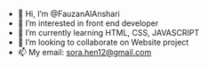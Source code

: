 - 👋 Hi, I’m @FauzanAlAnshari
- 👀 I’m interested in front end developer
- 🌱 I’m currently learning HTML, CSS, JAVASCRIPT
- 💞️ I’m looking to collaborate on Website project
- 📫 My email: sora.hen12@gmail.com

<!---
FauzanAlAnshari/FauzanAlAnshari is a ✨ special ✨ repository because its `README.md` (this file) appears on your GitHub profile.
You can click the Preview link to take a look at your changes.
--->
